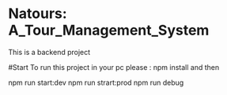 # Natours: A_Tour_Management_System
This is a backend project

#Start
To run this project in your pc please : 
  npm install
and then

  npm run start:dev
  npm run strart:prod
  npm run debug
 
